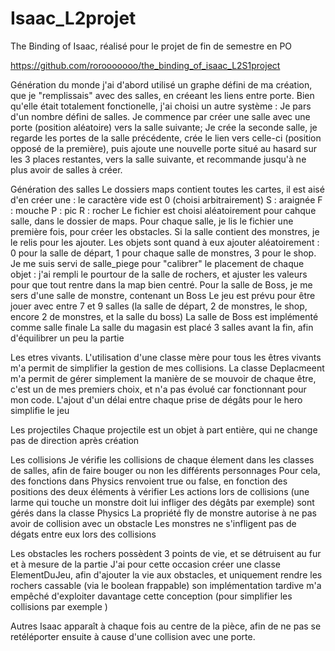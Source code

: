# Isaac_L2projet
 The Binding of Isaac, réalisé pour le projet de fin de semestre en PO 

https://github.com/rorooooooo/the_binding_of_isaac_L2S1project


Génération du monde
j'ai d'abord utilisé un graphe défini de ma création, que je "remplissais" avec des salles, en créeant les liens entre porte.
Bien qu'elle était totalement fonctionelle, j'ai choisi un autre système : 
Je pars d'un nombre défini de salles. Je commence par créer une salle avec une porte (position aléatoire) vers la salle suivante; Je crée la seconde salle, je regarde les portes de la salle précédente, crée le lien vers celle-ci (position opposé de la première), puis ajoute une nouvelle porte situé au hasard sur les 3 places restantes, vers la salle suivante, et recommande jusqu'à ne plus avoir de salles à créer. 

Génération des salles
Le dossiers maps contient toutes les cartes, il est aisé d'en créer une : le caractère vide est 0 (choisi arbitrairement)
S : araignée
F : mouche
P : pic
R : rocher
Le fichier est choisi aléatoirement pour cahque salle, dans le dossier de maps. 
Pour chaque salle, je lis le fichier une première fois, pour créer les obstacles.
Si la salle contient des monstres, je le relis pour les ajouter. 
Les objets sont quand à eux ajouter aléatoirement : 0 pour la salle de départ, 1 pour chaque salle de monstres, 3 pour le shop.
Je me suis servi de salle_piege pour "calibrer" le placement de chaque objet : j'ai rempli le pourtour de la salle de rochers, et ajuster les valeurs pour que tout rentre dans la map
bien centré.
Pour la salle de Boss, je me sers d'une salle de monstre, contenant un Boss
Le jeu est prévu pour être jouer avec entre 7 et 9 salles (la salle de départ, 2 de monstres, le shop, encore 2 de monstres, et la salle du boss)
La salle de Boss est implémenté comme salle finale
La salle du magasin est placé 3 salles avant la fin, afin d'équilibrer un peu la partie

Les etres vivants.
L'utilisation d'une classe mère pour tous les êtres vivants m'a permit de simplifier la gestion de mes collisions.
La classe Deplacmeent m'a permit de gérer simplement la manière de se mouvoir de chaque être, c'est un de mes premiers choix, et n'a pas évolué car fonctionnant pour mon code.
L'ajout d'un délai entre chaque prise de dégâts pour le hero simplifie le jeu 

Les projectiles
Chaque projectile est un objet à part entière, qui ne change pas de direction après création

Les collisions
Je vérifie les collisions de chaque élement dans les classes de salles, afin de faire bouger ou non les différents personnages
Pour cela, des fonctions dans Physics renvoient true ou false, en fonction des positions des deux éléments à vérifier
Les actions lors de collisions (une larme qui touche un monstre doit lui infliger des dégâts par exemple) sont gérés dans la classe Physics
La propriété fly de monstre autorise à ne pas avoir de collision avec un obstacle
Les monstres ne s'infligent pas de dégats entre eux lors des collisions

Les obstacles
les rochers possèdent 3 points de vie, et se détruisent au fur et à mesure de la partie
J'ai pour cette occasion créer une classe ElementDuJeu, afin d'ajouter la vie aux obstacles, et uniquement rendre les rochers cassable (via le boolean frappable)
son implémentation tardive m'a empêché d'exploiter davantage cette conception (pour simplifier les collisions par exemple )

Autres
Isaac apparaît à chaque fois au centre de la pièce, afin de ne pas se retéléporter ensuite à cause d'une collision avec une porte.


